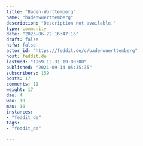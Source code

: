 ```yaml
---
title: "Baden-Württemberg" 
name: "badenwuerttemberg"
description: "Description not available."
type: community
date: "2023-06-22 16:47:16"
draft: false
nsfw: false
actor_id: "https://feddit.de/c/badenwuerttemberg"
host: feddit.de
lastmod: "1969-12-31 19:00:00"
published: "2021-09-14 05:35:35"
subscribers: 159
posts: 17
comments: 11
weight: 17
dau: 4
wau: 10
mau: 10
instances:
- "feddit_de"
tags: 
- "feddit_de"

---
```

